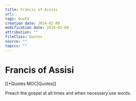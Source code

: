 ```yaml
---
title: Francis of Assisi
url: 
tags: Quote
creation date: 2024-02-09
modification date: 2024-02-09
attribution: ""
fileClass: Quotes
source: ""
topics: ""
---
```


# Francis of Assisi

[[+Quotes MOC|Quotes]]

Preach the gospel at all times and when necessary use words.
